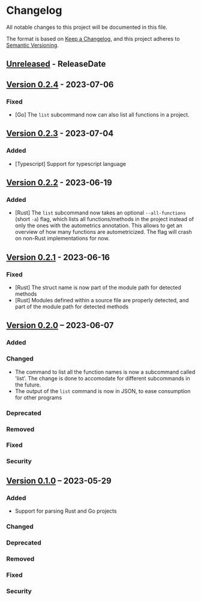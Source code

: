 # Changelog

All notable changes to this project will be documented in this file.

The format is based on [Keep a Changelog](https://keepachangelog.com/en/1.0.0/),
and this project adheres to [Semantic Versioning](https://semver.org/spec/v2.0.0.html).

<!-- next-header -->

## [Unreleased] - ReleaseDate

## [Version 0.2.4] - 2023-07-06

### Fixed

- [Go] The `list` subcommand now can also list all functions in a
  project.

## [Version 0.2.3] - 2023-07-04

### Added

- [Typescript] Support for typescript language

## [Version 0.2.2] - 2023-06-19

### Added

- [Rust] The `list` subcommand now takes an optional `--all-functions` (short `-a`) flag,
  which lists all functions/methods in the project instead of only the ones with the
  autometrics annotation. This allows to get an overview of how many functions are
  autometricized. The flag will crash on non-Rust implementations for now.

## [Version 0.2.1] - 2023-06-16

### Fixed

- [Rust] The struct name is now part of the module path for detected methods
- [Rust] Modules defined within a source file are properly detected, and part
  of the module path for detected methods

## [Version 0.2.0] – 2023-06-07

### Added

### Changed

- The command to list all the function names is now a subcommand called 'list'. The
  change is done to accomodate for different subcommands in the future.
- The output of the `list` command is now in JSON, to ease consumption for other
  programs

### Deprecated

### Removed

### Fixed

### Security

## [Version 0.1.0] – 2023-05-29

### Added

- Support for parsing Rust and Go projects

### Changed

### Deprecated

### Removed

### Fixed

### Security

<!-- next-url -->
[Unreleased]: https://github.com/autometrics-dev/am_list/compare/v0.2.4...HEAD
[Version 0.2.4]: https://github.com/autometrics-dev/am_list/compare/v0.2.3...v0.2.4
[Version 0.2.3]: https://github.com/autometrics-dev/am_list/compare/v0.2.2...v0.2.3
[Version 0.2.2]: https://github.com/autometrics-dev/am_list/compare/v0.2.1...v0.2.2
[Version 0.2.1]: https://github.com/autometrics-dev/am_list/compare/v0.2.0...v0.2.1
[Version 0.2.0]: https://github.com/autometrics-dev/am_list/compare/v0.1.0...v0.2.0
[Version 0.1.0]: https://github.com/autometrics-dev/am_list/releases/tag/v0.1.0
